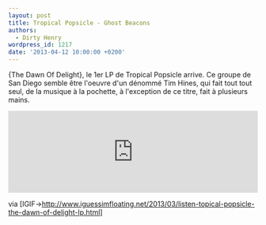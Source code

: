 ```yaml
---
layout: post
title: Tropical Popsicle - Ghost Beacons
authors:
  - Dirty Henry
wordpress_id: 1217
date: '2013-04-12 10:00:00 +0200'
---
```

{The Dawn Of Delight}, le 1er LP de Tropical Popsicle arrive. Ce groupe de San Diego semble être l'oeuvre d'un dénommé Tim Hines, qui fait tout tout seul, de la musique à la pochette, à l'exception de ce titre, fait à plusieurs mains.

<iframe width="100%" height="166" scrolling="no" frameborder="no" src="https://w.soundcloud.com/player/?url=http%3A%2F%2Fapi.soundcloud.com%2Ftracks%2F53075947"></iframe>

via [IGIF->http://www.iguessimfloating.net/2013/03/listen-topical-popsicle-the-dawn-of-delight-lp.html]
